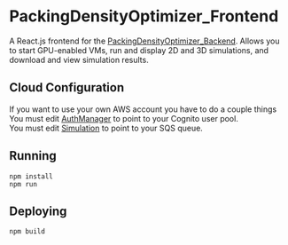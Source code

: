 # PackingDensityOptimizer_Frontend
A React.js frontend for the [PackingDensityOptimizer_Backend](https://github.com/Jester565/PackingDensityOptimizer_Backend).  Allows you to start GPU-enabled VMs, run and display 2D and 3D simulations, and download and view simulation results.

## Cloud Configuration
If you want to use your own AWS account you have to do a couple things
<br/>
You must edit [AuthManager](https://github.com/Jester565/PackingDensityOptimizer_Frontend/blob/02df2478d6405918d59fc298267a5ac5ee29a93b/src/AuthManager.js) to point to your Cognito user pool.
<br/>
You must edit [Simulation](https://github.com/Jester565/PackingDensityOptimizer_Frontend/blob/02df2478d6405918d59fc298267a5ac5ee29a93b/src/Simulation.js#L42) to point to your SQS queue.
<br/>
## Running
```
npm install
npm run
```

## Deploying
```
npm build
```
